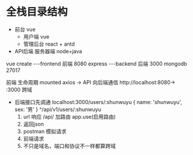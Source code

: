 # 全栈目录结构
  - 前台 vue
    - 用户端 vue
    - 管理后台 react + antd 
  - API后端 服务器端 node+java 

vue create ---frontend 前端
8080
express ---backend 后端 3000
mongodb 27017

前端 生命周期 mounted 
axios 
-> API 向后端通信 
http://localhost:8080-> :3000 跨域

- 后端接口先调通
  localhost:3000/users/:shunwuyu
  {
    name: 'shunwuyu',
    sex: '男'
  }
  ^/api/v1/users/:shunwuyu
  1. url 响应 /api/ 
  加路由
  app.use(启用路由)
  2. 返回json 
  3. postman 模拟请求 
  4. 前端请求 
  5. 不只是域名，端口和协议不一样都算跨域
  